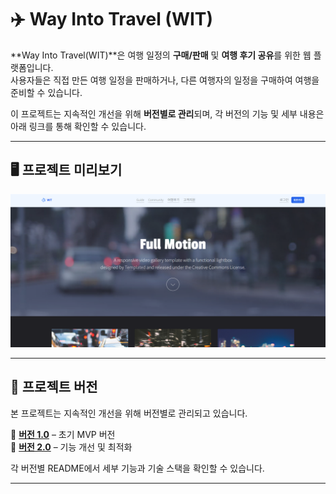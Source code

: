 # ✈️ Way Into Travel (WIT)

**Way Into Travel(WIT)**은 여행 일정의 **구매/판매** 및 **여행 후기 공유**를 위한 웹 플랫폼입니다.  
사용자들은 직접 만든 여행 일정을 판매하거나, 다른 여행자의 일정을 구매하여 여행을 준비할 수 있습니다.  

이 프로젝트는 지속적인 개선을 위해 **버전별로 관리**되며, 각 버전의 기능 및 세부 내용은 아래 링크를 통해 확인할 수 있습니다.  

---

## 🖥️ 프로젝트 미리보기  
![WIT Banner](https://raw.githubusercontent.com/shahmaran0207/Member_project/main/WIT%20ver1.0/Readme_images/wit.png)

---

## 📂 프로젝트 버전  
본 프로젝트는 지속적인 개선을 위해 버전별로 관리되고 있습니다.  

🔹 [**버전 1.0**](https://github.com/shahmaran0207/Member_project/tree/main/WIT%20ver1.0) – 초기 MVP 버전  
🔹 [**버전 2.0**](https://github.com/shahmaran0207/Member_project/tree/main/WIT%20ver2.0) – 기능 개선 및 최적화  

각 버전별 README에서 세부 기능과 기술 스택을 확인할 수 있습니다.  

---